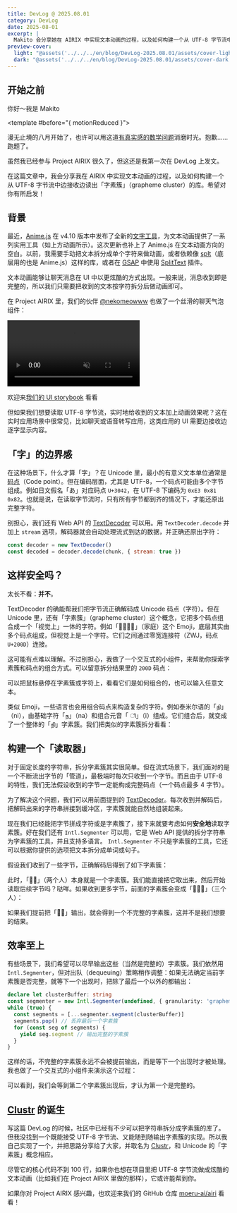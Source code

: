 ```yaml
---
title: DevLog @ 2025.08.01
category: DevLog
date: 2025-08-01
excerpt: |
  Makito 会分享她在 AIRIX 中实现文本动画的过程，以及如何构建一个从 UTF-8 字节流中边接收边读出「字素簇」（grapheme cluster）的库。希望对你有所启发！
preview-cover:
  light: "@assets('../../../en/blog/DevLog-2025.08.01/assets/cover-light.avif')"
  dark: "@assets('../../../en/blog/DevLog-2025.08.01/assets/cover-dark.avif')"
---
```


<script setup>
import CharacterMatcher from '../../../en/blog/DevLog-2025.08.01/CharacterMatcher.vue'
import GraphemeClusterAssembler from '../../../en/blog/DevLog-2025.08.01/GraphemeClusterAssembler.vue'
import GraphemeClusterInspector from '../../../en/blog/DevLog-2025.08.01/GraphemeClusterInspector.vue'
import RollingText from '../../../en/blog/DevLog-2025.08.01/RollingText.vue'
</script>

## 开始之前

<RollingText text-2xl>
你好～我是 Makito

<template #before="{ motionReduced }">
<div text-sm>
<template v-if="!motionReduced">

> 下方动画效果可通过右上角的「减少动画」开关控制

</template>
<template v-else>

> **下方动画效果已关闭** <br />
> 可以通过右上角的「减少动画」开关重新开启动画

</template>
</div>
</template>
</RollingText>

漫无止境的八月开始了，也许可以用这道[有真实感的数学问题](https://oeis.org/A180632/a180632.pdf)消磨时光。抱歉……跑题了。

虽然我已经参与 Project AIRIX 很久了，但这还是我第一次在 DevLog 上发文。

在这篇文章中，我会分享我在 AIRIX 中实现文本动画的过程，以及如何构建一个从 UTF-8 字节流中边接收边读出「字素簇」（grapheme cluster）的库。希望对你有所启发！

## 背景

最近，[Anime.js](https://animejs.com/) 在 v4.10 版本中发布了全新的[文字工具](https://animejs.com/documentation/text)，为文本动画提供了一系列实用工具（如上方动画所示）。这次更新也补上了 Anime.js 在文本动画方向的空白。以前，我需要手动把文本拆分成单个字符来做动画，或者依赖像 [splt](https://www.spltjs.com/)（底层用的也是 Anime.js）这样的库，或者在 [GSAP](https://gsap.com/) 中使用 [SplitText](https://gsap.com/docs/v3/Plugins/SplitText/) 插件。

文本动画能够让聊天消息在 UI 中以更炫酷的方式出现。一般来说，消息收到即是完整的，所以我们只需要把收到的文本按字符拆分后做动画即可。

在 Project AIRIX 里，我们的伙伴 [@nekomeowww](https://github.com/nekomeowww) 也做了一个丝滑的聊天气泡组件：

<video controls muted autoplay loop max-w="500px" w-full mx-auto>
  <source src="../../../en/blog/DevLog-2025.08.01/assets/animated-chat-bubble.mp4">
</video>

<div text-sm text-center>

欢迎来[我们的 UI storybook](https://airi.moeru.ai/ui/#/story/src-components-gadgets-chatbubbleminimalism-story-vue?variantId=chat) 看看

</div>

但如果我们想要读取 UTF-8 字节流，实时地给收到的文本加上动画效果呢？这在实时应用场景中很常见，比如聊天或语音转写应用，这类应用的 UI 需要边接收边逐字显示内容。

## 「字」的边界感

在这种场景下，什么才算「字」？在 Unicode 里，最小的有意义文本单位通常是[码点](https://www.unicode.org/versions/Unicode14.0.0/ch02.pdf#G25564)（Code point）。但在编码层面，尤其是 UTF-8，一个码点可能由多个字节组成。例如日文假名「あ」对应码点 `U+3042`，在 UTF-8 下编码为 `0xE3 0x81 0x82`。也就是说，在读取字节流时，只有所有字节都到齐的情况下，才能还原出完整字符。

别担心，我们还有 Web API 的 [TextDecoder](https://developer.mozilla.org/en-US/docs/Web/API/TextDecoder) 可以用。用 `TextDecoder.decode` 并加上 `stream` 选项，解码器就会自动处理流式到达的数据，并正确还原出字符：

```javascript
const decoder = new TextDecoder()
const decoded = decoder.decode(chunk, { stream: true })
```

## 这样安全吗？

太长不看：**并不**。

TextDecoder 的确能帮我们把字节流正确解码成 Unicode 码点（字符）。但在 Unicode 里，还有「字素簇」（grapheme cluster）这个概念，它把多个码点组合成一个「视觉上」一体的字符。例如「👩‍👩‍👧‍👦」（家庭）这个 Emoji，底层其实由多个码点组成，但视觉上是一个字符。它们之间通过零宽连接符（ZWJ，码点 `U+200D`）连接。

这可能有点难以理解。不过别担心，我做了一个交互式的小组件，来帮助你探索字素簇和码点的组合方式。可以留意拆分结果里的 `200D` 码点：

<GraphemeClusterInspector initText="👩‍👩‍👧‍👦🏄‍♀️🤼‍♂️🙋‍♀️" />

<div text-sm text-center>

可以把鼠标悬停在字素簇或字符上，看看它们是如何组合的，也可以输入任意文本。

</div>

类似 Emoji，一些语言也会用组合码点来构造复杂的字符。例如泰米尔语的「நி」（ni），由基础字符「ந」（na）和组合元音「 ி」（i）组成。它们组合后，就变成了一个整体的「நி」字素簇。我们把类似的字素簇拆分看看：

<GraphemeClusterInspector initText="நிกำषिक्षि" /> <!-- cSpell:disable-line -->

## 构建一个「读取器」

对于固定长度的字符串，拆分字素簇其实很简单。但在流式场景下，我们面对的是一个不断流出字节的「管道」，最极端时每次只收到一个字节。而且由于 UTF-8 的特性，我们无法假设收到的字节一定能构成完整码点（一个码点最多 4 字节）。

为了解决这个问题，我们可以用前面提到的 [TextDecoder](https://developer.mozilla.org/en-US/docs/Web/API/TextDecoder)。每次收到并解码后，把解码出来的字符串拼接到缓冲区，字素簇就能自然地组装起来。

现在我们已经能把字节拼成字符或是字素簇了，接下来就要考虑如何<b title="安全第一呀" underline="~ dotted" cursor-help>安全地</b>读取字素簇。好在我们还有 `Intl.Segmenter` 可以用，它是 Web API 提供的拆分字符串为字素簇的工具，并且支持多语言。 `Intl.Segmenter` 不只是字素簇的工具，它还可以根据你提供的选项把文本拆分成单词或句子。

假设我们收到了一些字节，正确解码后得到了如下字素簇：

<div flex="~ row items-center justify-center gap-1" overflow="x-scroll">
<GraphemeClusterAssembler :characters="[...'👩‍👧']" />
</div>

此时，「👩‍👧」（两个人）本身就是一个字素簇。我们能直接把它取出来，然后开始读取后续字节吗？哒咩。如果收到更多字节，前面的字素簇会变成「👩‍👧‍👦」（三个人）：

<div flex="~ row items-center justify-center gap-1" overflow="x-scroll">
<GraphemeClusterAssembler :characters="['👩‍👧', '‍', '👦']" />
</div>

如果我们提前把「👩‍👧」输出，就会得到一个不完整的字素簇，这并不是我们想要的结果。

## 效率至上

有些场景下，我们希望可以尽早输出这些（当然是完整的）字素簇。我们依然用 `Intl.Segmenter`，但对出队（dequeuing）策略稍作调整：如果无法确定当前字素簇是否完整，就等下一个出现时，把除了最后一个以外的都输出：

```ts
declare let clusterBuffer: string
const segmenter = new Intl.Segmenter(undefined, { granularity: 'grapheme' })
while (true) {
  const segments = [...segmenter.segment(clusterBuffer)]
  segments.pop() // 丢弃最后一个字素簇
  for (const seg of segments) {
    yield seg.segment // 输出完整的字素簇
  }
}
```

这样的话，不完整的字素簇永远不会被提前输出，而是等下一个出现时才被处理。我也做了一个交互式的小组件来演示这个过程：

<CharacterMatcher />

<div text-sm text-center>

可以看到，我们会等到第二个字素簇出现后，才认为第一个是完整的。

</div>

## [Clustr](https://github.com/sumimakito/clustr) 的诞生

写这篇 DevLog 的时候，社区中已经有不少可以把字符串拆分成字素簇的库了。但我没找到一个既能接受 UTF-8 字节流、又能随到随输出字素簇的实现。所以我自己实现了一个，并把思路分享给了大家，并取名为 [Clustr](https://github.com/sumimakito/clustr)，和 Unicode 的「字素簇」概念相应。

尽管它的核心代码不到 100 行，如果你也想在项目里把 UTF-8 字节流做成炫酷的文本动画（比如我们在 Project AIRIX 里做的那样），它或许能帮到你。

如果你对 Project AIRIX 感兴趣，也欢迎来我们的 GitHub 仓库 [moeru-ai/airi](https://github.com/moeru-ai/airi) 看看！
